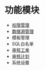 # 功能模块
* [权限管理](3.1_permission/overview.md)
* [数据源管理](3.2_instance/instance_management.md)
* 模板管理
* SQL白名单
* [审核工单](3.3_auditworkflow/overview.md)
* [审核计划](3.1_auditplan/overview.md)
* 系统设置